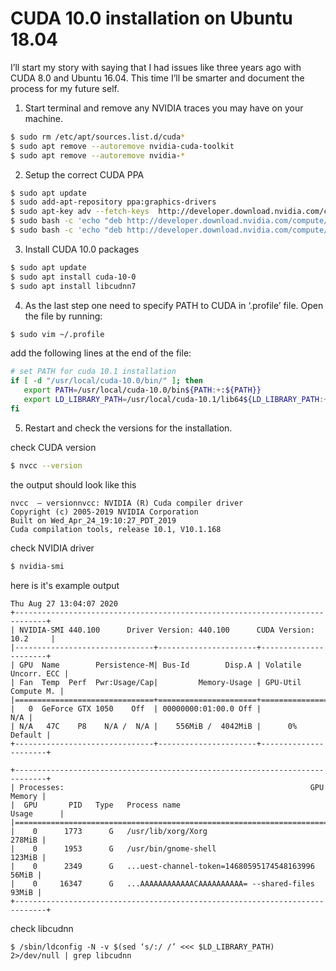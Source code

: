 # CUDA 10.0 installation on Ubuntu 18.04
I’ll start my story with saying that I had issues like three years ago with CUDA 8.0 and Ubuntu 16.04. This time I’ll be smarter and document the process for my future self.

1. Start terminal and remove any NVIDIA traces you may have on your machine.
```bash
$ sudo rm /etc/apt/sources.list.d/cuda*
$ sudo apt remove --autoremove nvidia-cuda-toolkit
$ sudo apt remove --autoremove nvidia-*
```
2. Setup the correct CUDA PPA
```bash
$ sudo apt update
$ sudo add-apt-repository ppa:graphics-drivers
$ sudo apt-key adv --fetch-keys  http://developer.download.nvidia.com/compute/cuda/repos/ubuntu1804/x86_64/7fa2af80.pub
$ sudo bash -c 'echo "deb http://developer.download.nvidia.com/compute/cuda/repos/ubuntu1804/x86_64 /" > /etc/apt/sources.list.d/cuda.list'
$ sudo bash -c 'echo "deb http://developer.download.nvidia.com/compute/machine-learning/repos/ubuntu1804/x86_64 /" > /etc/apt/sources.list.d/cuda_learn.list'
```

3. Install CUDA 10.0 packages

```bash
$ sudo apt update
$ sudo apt install cuda-10-0
$ sudo apt install libcudnn7
```
4. As the last step one need to specify PATH to CUDA in ‘.profile’ file. Open the file by running:
```bash
$ sudo vim ~/.profile
```
add the following lines at the end of the file:
```bash
# set PATH for cuda 10.1 installation
if [ -d "/usr/local/cuda-10.0/bin/" ]; then
   export PATH=/usr/local/cuda-10.0/bin${PATH:+:${PATH}}
   export LD_LIBRARY_PATH=/usr/local/cuda-10.1/lib64${LD_LIBRARY_PATH:+:${LD_LIBRARY_PATH}}
fi
```
5. Restart and check the versions for the installation.

check CUDA version
```bash
$ nvcc --version
```
the output should look like this
```
nvcc  – versionnvcc: NVIDIA (R) Cuda compiler driver
Copyright (c) 2005-2019 NVIDIA Corporation
Built on Wed_Apr_24_19:10:27_PDT_2019
Cuda compilation tools, release 10.1, V10.1.168
```
check NVIDIA driver
```bash
$ nvidia-smi
```
here is it's example output
```
Thu Aug 27 13:04:07 2020       
+-----------------------------------------------------------------------------+
| NVIDIA-SMI 440.100      Driver Version: 440.100      CUDA Version: 10.2     |
|-------------------------------+----------------------+----------------------+
| GPU  Name        Persistence-M| Bus-Id        Disp.A | Volatile Uncorr. ECC |
| Fan  Temp  Perf  Pwr:Usage/Cap|         Memory-Usage | GPU-Util  Compute M. |
|===============================+======================+======================|
|   0  GeForce GTX 1050    Off  | 00000000:01:00.0 Off |                  N/A |
| N/A   47C    P8    N/A /  N/A |    556MiB /  4042MiB |      0%      Default |
+-------------------------------+----------------------+----------------------+
                                                                               
+-----------------------------------------------------------------------------+
| Processes:                                                       GPU Memory |
|  GPU       PID   Type   Process name                             Usage      |
|=============================================================================|
|    0      1773      G   /usr/lib/xorg/Xorg                           278MiB |
|    0      1953      G   /usr/bin/gnome-shell                         123MiB |
|    0      2349      G   ...uest-channel-token=14680595174548163996    56MiB |
|    0     16347      G   ...AAAAAAAAAAAACAAAAAAAAAA= --shared-files    93MiB |
+-----------------------------------------------------------------------------+
```
check libcudnn
```
$ /sbin/ldconfig -N -v $(sed ‘s/:/ /’ <<< $LD_LIBRARY_PATH) 2>/dev/null | grep libcudnn
```

